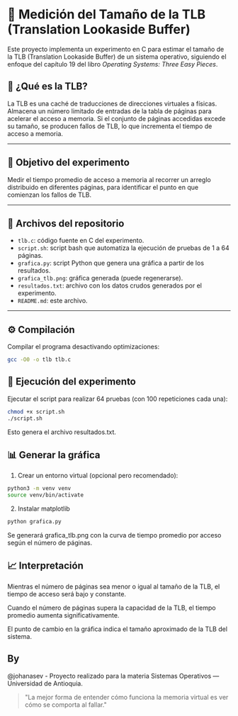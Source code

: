 # 🧠 Medición del Tamaño de la TLB (Translation Lookaside Buffer)

Este proyecto implementa un experimento en C para estimar el tamaño de la TLB (Translation Lookaside Buffer) de un sistema operativo, siguiendo el enfoque del capítulo 19 del libro *Operating Systems: Three Easy Pieces*.

## 📌 ¿Qué es la TLB?

La TLB es una caché de traducciones de direcciones virtuales a físicas. Almacena un número limitado de entradas de la tabla de páginas para acelerar el acceso a memoria. Si el conjunto de páginas accedidas excede su tamaño, se producen fallos de TLB, lo que incrementa el tiempo de acceso a memoria.

---

## 🧪 Objetivo del experimento

Medir el tiempo promedio de acceso a memoria al recorrer un arreglo distribuido en diferentes páginas, para identificar el punto en que comienzan los fallos de TLB.

---

## 🧰 Archivos del repositorio

- `tlb.c`: código fuente en C del experimento.
- `script.sh`: script bash que automatiza la ejecución de pruebas de 1 a 64 páginas.
- `grafica.py`: script Python que genera una gráfica a partir de los resultados.
- `grafica_tlb.png`: gráfica generada (puede regenerarse).
- `resultados.txt`: archivo con los datos crudos generados por el experimento.
- `README.md`: este archivo.

---

## ⚙️ Compilación

Compilar el programa desactivando optimizaciones:

```bash
gcc -O0 -o tlb tlb.c
```
## 🚀 Ejecución del experimento

Ejecutar el script para realizar 64 pruebas (con 100 repeticiones cada una):

```bash
chmod +x script.sh
./script.sh
```
Esto genera el archivo resultados.txt.

## 📊 Generar la gráfica

1. Crear un entorno virtual (opcional pero recomendado):
```bash
python3 -m venv venv
source venv/bin/activate
```
2. Instalar matplotlib
```bash
python grafica.py
```
Se generará grafica_tlb.png con la curva de tiempo promedio por acceso según el número de páginas.

## 📈 Interpretación

Mientras el número de páginas sea menor o igual al tamaño de la TLB, el tiempo de acceso será bajo y constante.

Cuando el número de páginas supera la capacidad de la TLB, el tiempo promedio aumenta significativamente.

El punto de cambio en la gráfica indica el tamaño aproximado de la TLB del sistema.

## By

@johanasev - Proyecto realizado para la materia Sistemas Operativos — Universidad de Antioquia.


> "La mejor forma de entender cómo funciona la memoria virtual es ver cómo se comporta al fallar."




